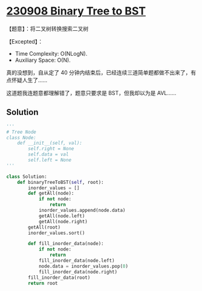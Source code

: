 # [230908 Binary Tree to BST](https://practice.geeksforgeeks.org/problems/binary-tree-to-bst/1)

【题意】：将二叉树转换搜索二叉树

【Excepted】：

- Time Complexity: O(NLogN).
- Auxiliary Space: O(N).

真的没想到，自从定了 40 分钟内结束后，已经连续三道简单题都做不出来了，有点怀疑人生了……

这道题我连题意都理解错了，题意只要求是 BST，但我却以为是 AVL……

## Solution

```py
'''
# Tree Node
class Node:
    def __init__(self, val):
        self.right = None
        self.data = val
        self.left = None
'''

class Solution:
    def binaryTreeToBST(self, root):
        inorder_values = []
        def getAll(node):
            if not node:
                return
            inorder_values.append(node.data)
            getAll(node.left)
            getAll(node.right)
        getAll(root)
        inorder_values.sort()

        def fill_inorder_data(node):
            if not node:
                return
            fill_inorder_data(node.left)
            node.data = inorder_values.pop(0)
            fill_inorder_data(node.right)
        fill_inorder_data(root)
        return root
```
